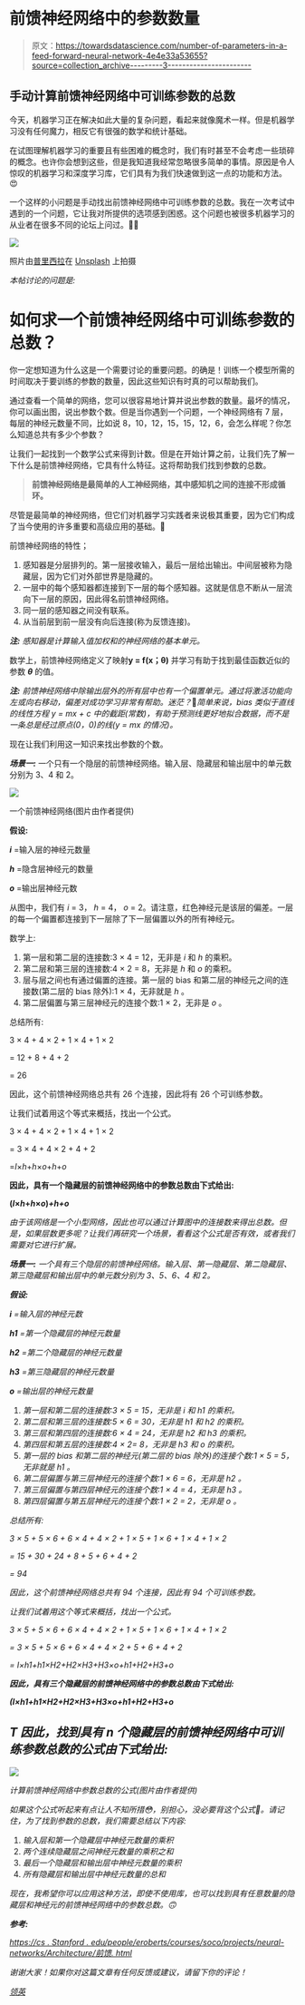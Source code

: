# 前馈神经网络中的参数数量

> 原文：<https://towardsdatascience.com/number-of-parameters-in-a-feed-forward-neural-network-4e4e33a53655?source=collection_archive---------3----------------------->

## 手动计算前馈神经网络中可训练参数的总数

今天，机器学习正在解决如此大量的复杂问题，看起来就像魔术一样。但是机器学习没有任何魔力，相反它有很强的数学和统计基础。

在试图理解机器学习的重要且有些困难的概念时，我们有时甚至不会考虑一些琐碎的概念。也许你会想到这些，但是我知道我经常忽略很多简单的事情。原因是令人惊叹的机器学习和深度学习库，它们具有为我们快速做到这一点的功能和方法。😍

一个这样的小问题是手动找出前馈神经网络中可训练参数的总数。我在一次考试中遇到的一个问题，它让我对所提供的选项感到困惑。这个问题也被很多机器学习的从业者在很多不同的论坛上问过。🙋🏻

![](img/2f0fc75f90b56d94282bd5dd96f8fd21.png)

照片由[普里西拉](https://unsplash.com/@priscilladupreez)在 [Unsplash](https://unsplash.com/photos/vDzeKnPBPLM) 上拍摄

*本帖讨论的问题是:*

# 如何求一个前馈神经网络中可训练参数的总数？

你一定想知道为什么这是一个需要讨论的重要问题。的确是！训练一个模型所需的时间取决于要训练的参数的数量，因此这些知识有时真的可以帮助我们。

通过查看一个简单的网络，您可以很容易地计算并说出参数的数量。最坏的情况，你可以画出图，说出参数个数。但是当你遇到一个问题，一个神经网络有 7 层，每层的神经元数量不同，比如说 8，10，12，15，15，12，6，会怎么样呢？你怎么知道总共有多少个参数？

让我们一起找到一个数学公式来得到计数。但是在开始计算之前，让我们先了解一下什么是前馈神经网络，它具有什么特征。这将帮助我们找到参数的总数。

> **前馈神经网络是最简单的人工神经网络，其中感知机之间的连接不形成循环。**

尽管是最简单的神经网络，但它们对机器学习实践者来说极其重要，因为它们构成了当今使用的许多重要和高级应用的基础。🤘

前馈神经网络的特性；

1.  感知器是分层排列的。第一层接收输入，最后一层给出输出。中间层被称为隐藏层，因为它们对外部世界是隐藏的。
2.  一层中的每个感知器都连接到下一层的每个感知器。这就是信息不断从一层流向下一层的原因，因此得名前馈神经网络。
3.  同一层的感知器之间没有联系。
4.  从当前层到前一层没有向后连接(称为反馈连接)。

***注:*** *感知器是计算输入值加权和的神经网络的基本单元。*

数学上，前馈神经网络定义了映射**y = f(x；θ)** 并学习有助于找到最佳函数近似的参数 ***θ*** 的值。

***注:*** *前馈神经网络中除输出层外的所有层中也有一个偏置单元。通过将激活功能向左或向右移动，偏差对成功学习非常有帮助。迷茫？*🤔*简单来说，bias 类似于直线的线性方程 y = mx + c 中的截距(常数)，有助于预测线更好地拟合数据，而不是一条总是经过原点(0，0)的线(y = mx 的情况)。*

现在让我们利用这一知识来找出参数的个数。

***场景一:*** 一个只有一个隐层的前馈神经网络。输入层、隐藏层和输出层中的单元数分别为 3、4 和 2。

![](img/4174ae7285bd26302e655514cc492888.png)

一个前馈神经网络(图片由作者提供)

**假设:**

***i*** =输入层的神经元数量

***h*** =隐含层神经元的数量

***o*** =输出层神经元数

从图中，我们有 *i* = 3， *h* = 4， *o* = 2。请注意，红色神经元是该层的偏差。一层的每一个偏置都连接到下一层除了下一层偏置以外的所有神经元。

数学上:

1.  第一层和第二层的连接数:3 × 4 = 12，无非是 *i* 和 *h* 的乘积。
2.  第二层和第三层的连接数:4 × 2 = 8，无非是 *h* 和 *o* 的乘积。
3.  层与层之间也有通过偏置的连接。第一层的 bias 和第二层的神经元之间的连接数(第二层的 bias 除外):1 × 4，无非就是 *h* 。
4.  第二层偏置与第三层神经元的连接个数:1 × 2，无非是 *o* 。

总结所有:

3 × 4 + 4 × 2 + 1 × 4 + 1 × 2

= 12 + 8 + 4 + 2

= 26

因此，这个前馈神经网络总共有 26 个连接，因此将有 26 个可训练参数。

让我们试着用这个等式来概括，找出一个公式。

3 × 4 + 4 × 2 + 1 × 4 + 1 × 2

= 3 × 4 + 4 × 2 + 4 + 2

=*I*×*h*+*h*×*o*+*h*+*o*

**因此，具有一个隐藏层的前馈神经网络中的参数总数由下式给出:**

**(*I*×*h*+*h*×*o*)*+*h*+*o****

*由于该网络是一个小型网络，因此也可以通过计算图中的连接数来得出总数。但是，如果层数更多呢？让我们再研究一个场景，看看这个公式是否有效，或者我们需要对它进行扩展。*

****场景一:*** 一个具有三个隐层的前馈神经网络。输入层、第一隐藏层、第二隐藏层、第三隐藏层和输出层中的单元数分别为 3、5、6、4 和 2。*

***假设:***

****i*** =输入层的神经元数*

****h1*** =第一个隐藏层的神经元数量*

****h2*** =第二个隐藏层的神经元数量*

****h3*** =第三隐藏层的神经元数量*

****o*** =输出层的神经元数量*

1.  *第一层和第二层的连接数:3 × 5 = 15，无非是 *i* 和 *h1* 的乘积。*
2.  *第二层和第三层的连接数:5 × 6 = 30，无非是 *h1* 和 *h2* 的乘积。*
3.  *第三层和第四层的连接数:6 × 4 = 24，无非是 *h2* 和 h3 的乘积。*
4.  *第四层和第五层的连接数:4 × 2= 8，无非是 *h3* 和 *o* 的乘积。*
5.  *第一层的 bias 和第二层的神经元(第二层的 bias 除外)的连接个数:1 × 5 = 5，无非就是 *h1* 。*
6.  *第二层偏置与第三层神经元的连接个数:1 × 6 = 6，无非是 *h2* 。*
7.  *第三层偏置与第四层神经元的连接个数:1 × 4 = 4，无非是 *h3* 。*
8.  *第四层偏置与第五层神经元的连接个数:1 × 2 = 2，无非是 *o* 。*

*总结所有:*

*3 × 5 + 5 × 6 + 6 × 4 + 4 × 2 + 1 × 5 + 1 × 6 + 1 × 4 + 1 × 2*

*= 15 + 30 + 24 + 8 + 5 + 6 + 4 + 2*

*= 94*

*因此，这个前馈神经网络总共有 94 个连接，因此有 94 个可训练参数。*

*让我们试着用这个等式来概括，找出一个公式。*

*3 × 5 + 5 × 6 + 6 × 4 + 4 × 2 + 1 × 5 + 1 × 6 + 1 × 4 + 1 × 2*

*= 3 × 5 + 5 × 6 + 6 × 4 + 4 × 2 + 5 + 6 + 4 + 2*

**= I*×*h1*+*h1*×*H2+H2*×*H3*+*H3*×*o*+*h1+H2+H3*+*o**

***因此，具有三个隐藏层的前馈神经网络中的参数总数由下式给出:***

***(*I*×*h1*+*h1*×*H2+H2*×*H3*+*H3*×*o*+*h1+H2+H3*+*o****

## *T 因此，找到具有 *n* 个隐藏层的前馈神经网络中可训练参数总数的公式由下式给出:*

*![](img/c5f651dc50a849e13149729af8e79a81.png)*

*计算前馈神经网络中参数总数的公式(图片由作者提供)*

*如果这个公式听起来有点让人不知所措😳，别担心，没必要背这个公式🙅。请记住，为了找到参数的总数，我们需要总结以下内容:*

1.  *输入层和第一个隐藏层中神经元数量的乘积*
2.  *两个连续隐藏层之间神经元数量的乘积之和*
3.  *最后一个隐藏层和输出层中神经元数量的乘积*
4.  *所有隐藏层和输出层中神经元数量的总和*

*现在，我希望你可以应用这种方法，即使不使用库，也可以找到具有任意数量的隐藏层和神经元的前馈神经网络中的参数总数。🙃*

***参考:***

*[https://cs . Stanford . edu/people/eroberts/courses/soco/projects/neural-networks/Architecture/前馈. html](https://cs.stanford.edu/people/eroberts/courses/soco/projects/neural-networks/Architecture/feedforward.html)*

*谢谢大家！如果你对这篇文章有任何反馈或建议，请留下你的评论！*

*[领英](https://www.linkedin.com/in/chetna-khanna/)*